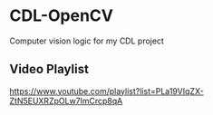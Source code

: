 # CDL-OpenCV

Computer vision logic for my CDL project

## Video Playlist

https://www.youtube.com/playlist?list=PLa19VIqZX-ZtN5EUXRZpOLw7lmCrcp8qA

